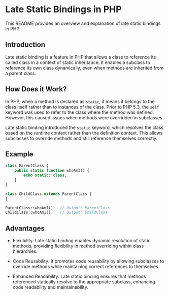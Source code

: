 # Late Static Bindings in PHP

This README provides an overview and explanation of late static bindings in PHP.

## Introduction

Late static binding is a feature in PHP that allows a class to reference its called class in a context of static inheritance. It enables a subclass to reference its own class dynamically, even when methods are inherited from a parent class.

## How Does it Work?

In PHP, when a method is declared as `static`, it means it belongs to the class itself rather than to instances of the class. Prior to PHP 5.3, the `self` keyword was used to refer to the class where the method was defined. However, this caused issues when methods were overridden in subclasses.

Late static binding introduced the `static` keyword, which resolves the class based on the runtime context rather than the definition context. This allows subclasses to override methods and still reference themselves correctly.

## Example

```php
class ParentClass {
    public static function whoAmI() {
        echo static::class;
    }
}

class ChildClass extends ParentClass {
}

ParentClass::whoAmI();  // Output: ParentClass
ChildClass::whoAmI();   // Output: ChildClass
```
## Advantages

* Flexibility: Late static binding enables dynamic resolution of static methods, providing flexibility in method overriding within class hierarchies.

* Code Reusability: It promotes code reusability by allowing subclasses to override methods while maintaining correct references to themselves.

* Enhanced Readability: Late static binding ensures that methods referenced statically resolve to the appropriate subclass, enhancing code readability and maintainability.